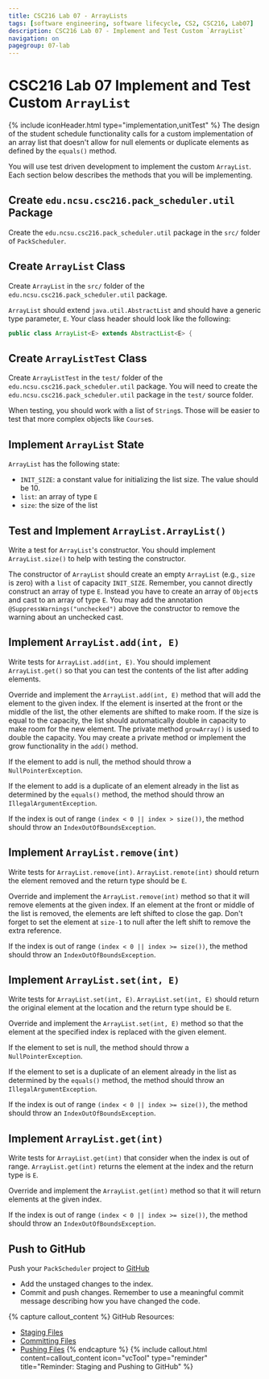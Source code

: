 ```yaml
---
title: CSC216 Lab 07 - ArrayLists
tags: [software engineering, software lifecycle, CS2, CSC216, Lab07]
description: CSC216 Lab 07 - Implement and Test Custom `ArrayList`
navigation: on
pagegroup: 07-lab
---
```


# CSC216 Lab 07 Implement and Test Custom `ArrayList`
{% include iconHeader.html type="implementation,unitTest" %}
The design of the student schedule functionality calls for a custom implementation of an array list that doesn't allow for null elements or duplicate elements as defined by the `equals()` method.  

You will use test driven development to implement the custom `ArrayList`.  Each section below describes the methods that you will be implementing.


## Create `edu.ncsu.csc216.pack_scheduler.util` Package
Create the `edu.ncsu.csc216.pack_scheduler.util` package in the `src/` folder of `PackScheduler`.


## Create `ArrayList` Class
Create `ArrayList` in the `src/` folder of the `edu.ncsu.csc216.pack_scheduler.util` package.  

`ArrayList` should extend `java.util.AbstractList` and should have a generic type parameter, `E`.  Your class header should look like the following:

```java
public class ArrayList<E> extends AbstractList<E> {
```


## Create `ArrayListTest` Class
Create `ArrayListTest` in the `test/` folder of the `edu.ncsu.csc216.pack_scheduler.util` package.  You will need to create the `edu.ncsu.csc216.pack_scheduler.util` package in the `test/` source folder.

When testing, you should work with a list of `String`s.  Those will be easier to test that more complex objects like `Course`s.


## Implement `ArrayList` State
`ArrayList` has the following state:

  * `INIT_SIZE`: a constant value for initializing the list size.  The value should be 10.
  * `list`: an array of type `E`
  * `size`: the size of the list
  

## Test and Implement `ArrayList.ArrayList()`
Write a test for `ArrayList`'s constructor.  You should implement `ArrayList.size()` to help with testing the constructor.

The constructor of `ArrayList` should create an empty `ArrayList` (e.g., `size` is zero) with a `list` of capacity `INIT_SIZE`.  Remember, you cannot directly construct an array of type `E`.  Instead you have to create an array of `Object`s and cast to an array of type `E`.  You may add the annotation `@SuppressWarnings("unchecked")` above the constructor to remove the warning about an unchecked cast.


## Implement `ArrayList.add(int, E)`
Write tests for `ArrayList.add(int, E)`.  You should implement `ArrayList.get()` so that you can test the contents of the list after adding elements.

Override and implement the `ArrayList.add(int, E)` method that will add the element to the given index.  If the element is inserted at the front or the middle of the list, the other elements are shifted to make room.  If the size is equal to the capacity, the list should automatically double in capacity to make room for the new element.  The private method `growArray()` is used to double the capacity.  You may create a private method or implement the grow functionality in the `add()` method.

If the element to add is null, the method should throw a `NullPointerException`.

If the element to add is a duplicate of an element already in the list as determined by the `equals()` method, the method should throw an `IllegalArgumentException`.  

If the index is out of range `(index < 0 || index > size())`, the method should throw an `IndexOutOfBoundsException`.


## Implement `ArrayList.remove(int)`
Write tests for `ArrayList.remove(int)`.  `ArrayList.remote(int)` should return the element removed and the return type should be `E`.

Override and implement the `ArrayList.remove(int)` method so that it will remove elements at the given index.  If an element at the front or middle of the list is removed, the elements are left shifted to close the gap.  Don't forget to set the element at `size-1` to null after the left shift to remove the extra reference.

If the index is out of range `(index < 0 || index >= size())`, the method should throw an `IndexOutOfBoundsException`.


## Implement `ArrayList.set(int, E)`
Write tests for `ArrayList.set(int, E)`.  `ArrayList.set(int, E)` should return the original element at the location and the return type should be `E`.

Override and implement the `ArrayList.set(int, E)` method so that the element at the specified index is replaced with the given element.

If the element to set is null, the method should throw a `NullPointerException`.

If the element to set is a duplicate of an element already in the list as determined by the `equals()` method, the method should throw an `IllegalArgumentException`.  

If the index is out of range `(index < 0 || index >= size())`, the method should throw an `IndexOutOfBoundsException`.


## Implement `ArrayList.get(int)`
Write tests for `ArrayList.get(int)` that consider when the index is out of range.  `ArrayList.get(int)` returns the element at the index and the return type is `E`.

Override and implement the `ArrayList.get(int)` method so that it will return elements at the given index.  

If the index is out of range `(index < 0 || index >= size())`, the method should throw an `IndexOutOfBoundsException`.


## Push to GitHub
Push your `PackScheduler` project to [GitHub](https://github.ncsu.edu)

  * Add the unstaged changes to the index.
  * Commit and push changes.  Remember to use a meaningful commit message describing how you have changed the code.  


{% capture callout_content %}
GitHub Resources:

  * [Staging Files](../../git-tutorial/git-staging)
  * [Committing Files](../../git-tutorial/git-commit)
  * [Pushing Files](../../git-tutorial/git-push)
{% endcapture %}
{% include callout.html content=callout_content icon="vcTool" type="reminder" title="Reminder: Staging and Pushing to GitHub" %}
